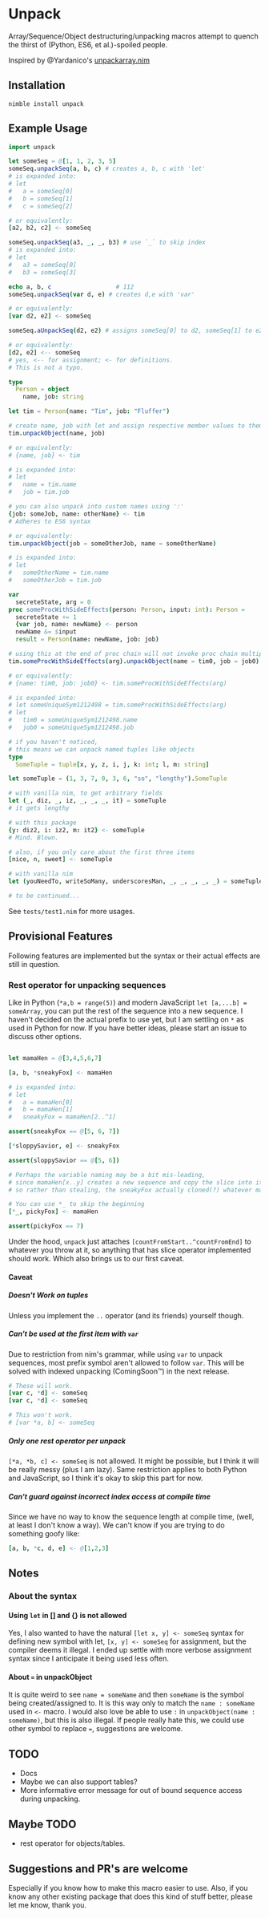 # Unpack

Array/Sequence/Object destructuring/unpacking macros attempt to quench the thirst of (Python, ES6, et al.)-spoiled people.

Inspired by @Yardanico's [unpackarray.nim](https://gist.github.com/Yardanico/b6fee43f6da8a3bbf0fe048063357115)

## Installation

```cli
nimble install unpack
```

## Example Usage

```nim
import unpack

let someSeq = @[1, 1, 2, 3, 5]
someSeq.unpackSeq(a, b, c) # creates a, b, c with 'let'
# is expanded into:
# let
#   a = someSeq[0]
#   b = someSeq[1]
#   c = someSeq[2]

# or equivalently:
[a2, b2, c2] <- someSeq

someSeq.unpackSeq(a3, _, _, b3) # use `_` to skip index
# is expanded into:
# let
#   a3 = someSeq[0]
#   b3 = someSeq[3]

echo a, b, c                  # 112
someSeq.unpackSeq(var d, e) # creates d,e with 'var'

# or equivalently:
[var d2, e2] <- someSeq

someSeq.aUnpackSeq(d2, e2) # assigns someSeq[0] to d2, someSeq[1] to e2

# or equivalently:
[d2, e2] <-- someSeq
# yes, <-- for assignment; <- for definitions.
# This is not a typo.

type
  Person = object
    name, job: string

let tim = Person(name: "Tim", job: "Fluffer")

# create name, job with let and assign respective member values to them
tim.unpackObject(name, job)

# or equivalently:
# {name, job} <- tim

# is expanded into:
# let
#   name = tim.name
#   job = tim.job

# you can also unpack into custom names using ':'
{job: someJob, name: otherName} <- tim
# Adheres to ES6 syntax

# or equivalently:
tim.unpackObject(job = someOtherJob, name = someOtherName)

# is expanded into:
# let
#   someOtherName = tim.name
#   someOtherJob = tim.job

var
  secreteState, arg = 0
proc someProcWithSideEffects(person: Person, input: int): Person =
  secreteState += 1
  {var job, name: newName} <- person
  newName &= $input
  result = Person(name: newName, job: job)

# using this at the end of proc chain will not invoke proc chain multiple times
tim.someProcWithSideEffects(arg).unpackObject(name = tim0, job = job0)

# or equivalently:
# {name: tim0, job: job0} <- tim.someProcWithSideEffects(arg)

# is expanded into:
# let someUniqueSym1212498 = tim.someProcWithSideEffects(arg)
# let
#   tim0 = someUniqueSym1212498.name
#   job0 = someUniqueSym1212498.job

# if you haven't noticed,
# this means we can unpack named tuples like objects
type
  SomeTuple = tuple[x, y, z, i, j, k: int; l, m: string]

let someTuple = (1, 3, 7, 0, 3, 6, "so", "lengthy").SomeTuple

# with vanilla nim, to get arbitrary fields
let (_, diz, _, iz, _, _, _, it) = someTuple
# it gets lengthy

# with this package
{y: diz2, i: iz2, m: it2} <- someTuple
# Mind. Blown.

# also, if you only care about the first three items
[nice, n, sweet] <- someTuple

# with vanilla nim
let (youNeedTo, writeSoMany, underscoresMan, _, _, _, _, _) = someTuple

# to be continued...
```

See `tests/test1.nim` for more usages.

## Provisional Features

Following features are implemented but the syntax or their actual effects are still in question.

### Rest operator for unpacking sequences

Like in Python (`*a,b = range(5)`) and modern JavaScript `let [a,...b] = someArray`, you can put the rest of the sequence into a new sequence. I haven't decided on the actual prefix to use yet, but I am settling on `*` as used in Python for now. If you have better ideas, please start an issue to discuss other options.

```nim

let mamaHen = @[3,4,5,6,7]

[a, b, *sneakyFox] <- mamaHen

# is expanded into:
# let
#   a = mamaHen[0]
#   b = mamaHen[1]
#   sneakyFox = mamaHen[2..^1]

assert(sneakyFox == @[5, 6, 7])

[*sloppySavior, e] <- sneakyFox

assert(sloppySavior == @[5, 6])

# Perhaps the variable naming may be a bit mis-leading,
# since mamaHen[x..y] creates a new sequence and copy the slice into it,
# so rather than stealing, the sneakyFox actually cloned(?) whatever mamaHen had with her

# You can use *_ to skip the beginning
[*_, pickyFox] <- mamaHen

assert(pickyFox == 7)

```

Under the hood, `unpack` just attaches `[countFromStart..^countFromEnd]` to whatever you throw at it, so anything that has slice operator implemented should work. Which also brings us to our first caveat.

#### Caveat

##### Doesn't Work on tuples

Unless you implement the `..` operator (and its friends) yourself though.

##### Can't be used at the first item with `var`

Due to restriction from nim's grammar, while using `var` to unpack sequences, most prefix symbol aren't allowed to follow `var`. This will be solved with indexed unpacking (ComingSoon™) in the next release.

```nim
# These will work.
[var c, *d] <- someSeq
[var c, *d] <- someSeq

# This won't work.
# [var *a, b] <- someSeq
```

##### Only one rest operator per unpack

`[*a, *b, c] <- someSeq` is not allowed. It might be possible, but I think it will be really messy (plus I am lazy). Same restriction applies to both Python and JavaScript, so I think it's okay to skip this part for now.

##### Can't guard against incorrect index access at compile time

Since we have no way to know the sequence length at compile time, (well, at least I don't know a way). We can't know if you are trying to do something goofy like:

```nim
[a, b, *c, d, e] <- @[1,2,3]
```

## Notes

### About the syntax

#### Using `let` in [] and {} is not allowed

Yes, I also wanted to have the natural `[let x, y] <- someSeq` syntax for defining new symbol with let, `[x, y] <- someSeq` for assignment, but the compiler deems it illegal. I ended up settle with more verbose assignment syntax since I anticipate it being used less often.

#### About `=` in unpackObject

It is quite weird to see `name = someName` and then `someName` is the symbol being created/assigned to. It is this way only to match the `name : someName` used in `<-` macro. I would also love be able to use `:` in `unpackObject(name : someName)`, but this is also illegal. If people really hate this, we could use other symbol to replace `=`, suggestions are welcome.

## TODO

- Docs
- Maybe we can also support tables?
- More informative error message for out of bound sequence access during unpacking.

## Maybe TODO

- rest operator for objects/tables.

## Suggestions and PR's are welcome

Especially if you know how to make this macro easier to use. Also, if you know any other existing package that does this kind of stuff better, please let me know, thank you.
